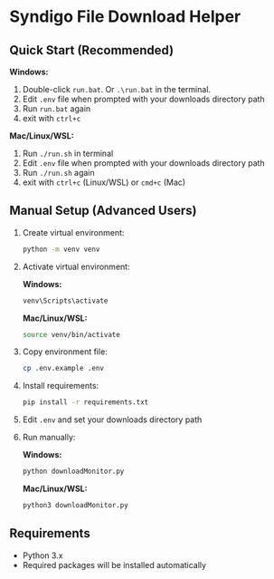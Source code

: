 # Syndigo File Download Helper

## Quick Start (Recommended)

**Windows:**
1. Double-click `run.bat`. Or `.\run.bat` in the terminal.
2. Edit `.env` file when prompted with your downloads directory path
3. Run `run.bat` again
4. exit with `ctrl+c`

**Mac/Linux/WSL:**
1. Run `./run.sh` in terminal
2. Edit `.env` file when prompted with your downloads directory path  
3. Run `./run.sh` again
4. exit with `ctrl+c` (Linux/WSL) or `cmd+c` (Mac)

## Manual Setup (Advanced Users)

1. Create virtual environment:
   ```bash
   python -m venv venv
   ```

2. Activate virtual environment:
   
   **Windows:**
   ```cmd
   venv\Scripts\activate
   ```
   
   **Mac/Linux/WSL:**
   ```bash
   source venv/bin/activate
   ```

3. Copy environment file:
   ```bash
   cp .env.example .env
   ```

4. Install requirements:
   ```bash
   pip install -r requirements.txt
   ```

5. Edit `.env` and set your downloads directory path

6. Run manually:

   **Windows:**
   ```cmd
   python downloadMonitor.py
   ```

   **Mac/Linux/WSL:**
   ```bash
   python3 downloadMonitor.py
   ```

## Requirements

- Python 3.x
- Required packages will be installed automatically
